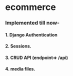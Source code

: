 # ecommerce

### Implemented till now-
#### 1. Django Authentication
#### 2. Sessions.
#### 3. CRUD API (endpoint=> /api)
#### 4. media files.

